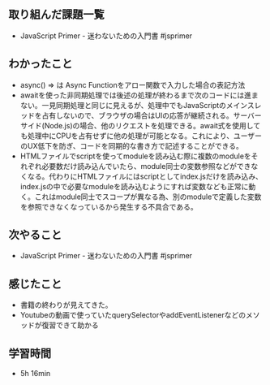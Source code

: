 ## 取り組んだ課題一覧
- JavaScript Primer - 迷わないための入門書 #jsprimer
## わかったこと
- async() => は Async Functionをアロー関数で入力した場合の表記方法
- awaitを使った非同期処理では後述の処理が終わるまで次のコードには進まない。一見同期処理と同じに見えるが、処理中でもJavaScriptのメインスレッドを占有しないので、ブラウザの場合はUIの応答が継続される。サーバーサイド(Node.js)の場合、他のリクエストを処理できる。await式を使用しても処理中にCPUを占有せずに他の処理が可能となる。これにより、ユーザーのUX低下を防ぎ、コードを同期的な書き方で記述することができる。
- HTMLファイルでscriptを使ってmoduleを読み込む際に複数のmoduleをそれぞれ必要数だけ読み込んでいたら、module同士の変数参照などができなくなる。代わりにHTMLファイルにはscriptとしてindex.jsだけを読み込み、index.jsの中で必要なmoduleを読み込むようにすれば変数なども正常に動く。これはmodule同士でスコープが異なる為、別のmoduleで定義した変数を参照できなくなっているから発生する不具合である。
## 次やること
- JavaScript Primer - 迷わないための入門書 #jsprimer
## 感じたこと
- 書籍の終わりが見えてきた。
- Youtubeの動画で使っていたquerySelectorやaddEventListenerなどのメソッドが復習できて助かる
## 学習時間
- 5h 16min